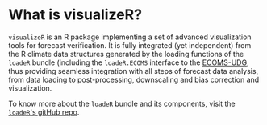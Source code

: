 # What is visualizeR?

`visualizeR` is an R package implementing a set of advanced visualization tools for forecast verification. It is fully integrated (yet independent) from the R climate data structures generated by the loading functions of the `loadeR` bundle (including the `loadeR.ECOMS` interface to the [ECOMS-UDG](https://meteo.unican.es/trac/wiki/udg/ecoms), thus providing seamless integration with all steps of forecast data analysis, from data loading to post-processing, downscaling and bias correction and visualization.

To know more about the `loadeR` bundle and its components, visit the [`loadeR`'s gitHub repo](https://github.com/SantanderMetGroup/loadeR).



